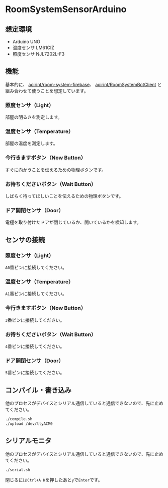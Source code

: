 # RoomSystemSensorArduino

## 想定環境
- Arduino UNO
- 温度センサ LM61CIZ
- 照度センサ NJL7202L-F3

## 機能

基本的に、
[aoirint/room-system-firebase](https://github.com/aoirint/room-system-firebase)、
[aoirint/RoomSystemBotClient](https://github.com/aoirint/RoomSystemBotClient)
と組み合わせて使うことを想定しています。


### 照度センサ（Light）
部屋の明るさを測定します。

### 温度センサ（Temperature）
部屋の温度を測定します。

### 今行きますボタン（Now Button）
すぐに向かうことを伝えるための物理ボタンです。

### お待ちくださいボタン（Wait Button）
しばらく待ってほしいことを伝えるための物理ボタンです。

### ドア開閉センサ（Door）
電極を取り付けたドアが閉じているか、開いているかを検知します。


## センサの接続

### 照度センサ（Light）
`A0`番ピンに接続してください。

### 温度センサ（Temperature）
`A1`番ピンに接続してください。

### 今行きますボタン（Now Button）
`3`番ピンに接続してください。

### お待ちくださいボタン（Wait Button）
`4`番ピンに接続してください。

### ドア開閉センサ（Door）
`5`番ピンに接続してください。


## コンパイル・書き込み
他のプロセスがデバイスとシリアル通信していると通信できないので、先に止めてください。

```bash
./compile.sh
./upload /dev/ttyACM0
```

## シリアルモニタ
他のプロセスがデバイスとシリアル通信していると通信できないので、先に止めてください。

```bash
./serial.sh
```

閉じるには`Ctrl+A K`を押したあと`y`で`Enter`です。

